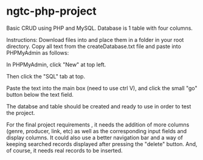# ngtc-php-project

Basic CRUD using PHP and MySQL. Database is 1 table with four columns. 

Instructions: Download files into and place them in a folder in your root directory. Copy all text from the createDatabase.txt file
and paste into PHPMyAdmin as follows:

In PHPMyAdmin, click "New" at top left. 

Then click the "SQL" tab at top.

Paste the text into the main box (need to use ctrl V), and click the small "go" button below the text field.

The databse and table should be created and ready to use in order to test the project.

For the final project requirements , it needs the addition 
of more columns (genre, producer, link, etc) as well as the corresponding input fields and display columns. It could also use a better
navigation bar and a way of keeping searched records displayed after pressing the "delete" button. And, of course, it needs real records
to be inserted.
